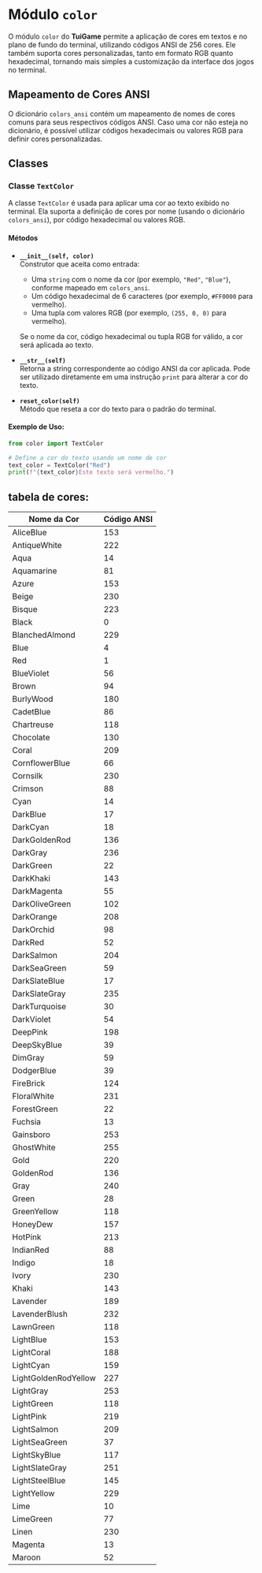 # Módulo `color`

O módulo `color` do **TuiGame** permite a aplicação de cores em textos e no plano de fundo do terminal, utilizando códigos ANSI de 256 cores. Ele também suporta cores personalizadas, tanto em formato RGB quanto hexadecimal, tornando mais simples a customização da interface dos jogos no terminal.

## Mapeamento de Cores ANSI

O dicionário `colors_ansi` contém um mapeamento de nomes de cores comuns para seus respectivos códigos ANSI. Caso uma cor não esteja no dicionário, é possível utilizar códigos hexadecimais ou valores RGB para definir cores personalizadas.

## Classes

### Classe `TextColor`

A classe `TextColor` é usada para aplicar uma cor ao texto exibido no terminal. Ela suporta a definição de cores por nome (usando o dicionário `colors_ansi`), por código hexadecimal ou valores RGB.

#### Métodos

- **`__init__(self, color)`**  
  Construtor que aceita como entrada:
  - Uma `string` com o nome da cor (por exemplo, `"Red"`, `"Blue"`), conforme mapeado em `colors_ansi`.
  - Um código hexadecimal de 6 caracteres (por exemplo, `#FF0000` para vermelho).
  - Uma tupla com valores RGB (por exemplo, `(255, 0, 0)` para vermelho).

  Se o nome da cor, código hexadecimal ou tupla RGB for válido, a cor será aplicada ao texto.

- **`__str__(self)`**  
  Retorna a string correspondente ao código ANSI da cor aplicada. Pode ser utilizado diretamente em uma instrução `print` para alterar a cor do texto.

- **`reset_color(self)`**  
  Método que reseta a cor do texto para o padrão do terminal.

#### Exemplo de Uso:

```python
from color import TextColor

# Define a cor do texto usando um nome de cor
text_color = TextColor("Red")
print(f"{text_color}Este texto será vermelho.")
```
## tabela de cores:

| Nome da Cor | Código ANSI |
|-------------|-------------|
| AliceBlue | 153 
| AntiqueWhite | 222 
| Aqua | 14 
| Aquamarine | 81 
| Azure | 153 
| Beige | 230 
| Bisque | 223 
| Black | 0 
| BlanchedAlmond | 229 
| Blue | 4 
| Red | 1 
| BlueViolet | 56 
| Brown | 94 
| BurlyWood | 180 
| CadetBlue | 86 
| Chartreuse | 118 
| Chocolate | 130 
| Coral | 209 
| CornflowerBlue | 66 
| Cornsilk | 230 
| Crimson | 88 
| Cyan | 14 
| DarkBlue | 17 
| DarkCyan | 18 
| DarkGoldenRod | 136 
| DarkGray | 236 
| DarkGreen | 22 
| DarkKhaki | 143 
| DarkMagenta | 55 
| DarkOliveGreen | 102 
| DarkOrange | 208 
| DarkOrchid | 98 
| DarkRed | 52 
| DarkSalmon | 204 
| DarkSeaGreen | 59 
| DarkSlateBlue | 17 
| DarkSlateGray | 235 
| DarkTurquoise | 30 
| DarkViolet | 54 
| DeepPink | 198 
| DeepSkyBlue | 39 
| DimGray | 59 
| DodgerBlue | 39 
| FireBrick | 124 
| FloralWhite | 231 
| ForestGreen | 22 
| Fuchsia | 13 
| Gainsboro | 253 
| GhostWhite | 255 
| Gold | 220 
| GoldenRod | 136 
| Gray | 240 
| Green | 28 
| GreenYellow | 118 
| HoneyDew | 157 
| HotPink | 213 
| IndianRed | 88 
| Indigo | 18 
| Ivory | 230 
| Khaki | 143 
| Lavender | 189 
| LavenderBlush | 232 
| LawnGreen | 118 
| LightBlue | 153 
| LightCoral | 188 
| LightCyan | 159 
| LightGoldenRodYellow | 227 
| LightGray | 253 
| LightGreen | 118 
| LightPink | 219 
| LightSalmon | 209 
| LightSeaGreen | 37 
| LightSkyBlue | 117 
| LightSlateGray | 251 
| LightSteelBlue | 145 
| LightYellow | 229 
| Lime | 10 
| LimeGreen | 77 
| Linen | 230 
| Magenta | 13 
| Maroon | 52 
